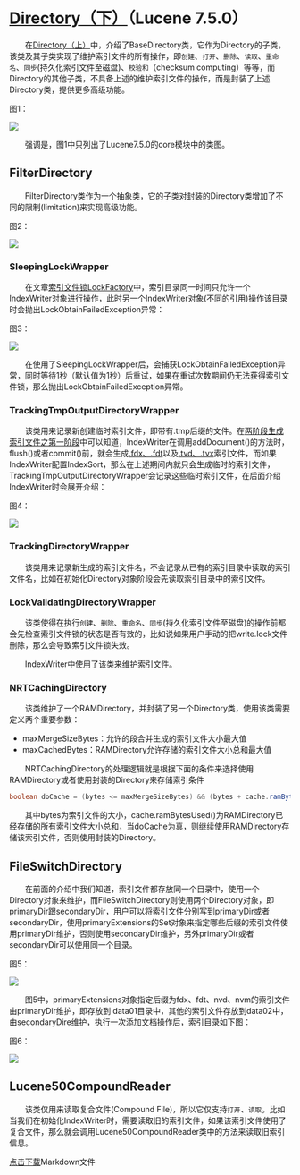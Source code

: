 # [Directory（下）](https://www.amazingkoala.com.cn/Lucene/Store/)（Lucene 7.5.0）
&emsp;&emsp;在[Directory（上）](https://www.amazingkoala.com.cn/Lucene/Store/2019/0613/66.html)中，介绍了BaseDirectory类，它作为Directory的子类，该类及其子类实现了维护索引文件的所有操作，即`创建`、`打开`、`删除`、`读取`、`重命名`、`同步`(持久化索引文件至磁盘)、`校验和`（checksum computing）等等，而Directory的其他子类，不具备上述的维护索引文件的操作，而是封装了上述Directory类，提供更多高级功能。

图1：

<img src="Directory（下）-image/1.png">

&emsp;&emsp;强调是，图1中只列出了Lucene7.5.0的core模块中的类图。

## FilterDirectory
&emsp;&emsp;FilterDirectory类作为一个抽象类，它的子类对封装的Directory类增加了不同的限制(limitation)来实现高级功能。

图2：

<img src="Directory（下）-image/2.png">

### SleepingLockWrapper
&emsp;&emsp;在文章[索引文件锁LockFactory](https://www.amazingkoala.com.cn/Lucene/Store/2019/0604/62.html)中，索引目录同一时间只允许一个IndexWriter对象进行操作，此时另一个IndexWriter对象(不同的引用)操作该目录时会抛出LockObtainFailedException异常：

图3：

<img src="Directory（下）-image/3.png">

&emsp;&emsp;在使用了SleepingLockWrapper后，会捕获LockObtainFailedException异常，同时等待1秒（默认值为1秒）后重试，如果在重试次数期间仍无法获得索引文件锁，那么抛出LockObtainFailedException异常。

### TrackingTmpOutputDirectoryWrapper
&emsp;&emsp;该类用来记录新创建临时索引文件，即带有.tmp后缀的文件。在[两阶段生成索引文件之第一阶段](https://www.amazingkoala.com.cn/Lucene/Index/2019/0521/61.html)中可以知道，IndexWriter在调用addDocument()的方法时，flush()或者commit()前，就会生成[.fdx、.fdt](https://www.amazingkoala.com.cn/Lucene/suoyinwenjian/2019/0301/38.html)以及[.tvd、.tvx](https://www.amazingkoala.com.cn/Lucene/suoyinwenjian/2019/0429/56.html)索引文件，而如果IndexWriter配置IndexSort，那么在上述期间内就只会生成临时的索引文件，TrackingTmpOutputDirectoryWrapper会记录这些临时索引文件，在后面介绍IndexWriter时会展开介绍：

图4：

<img src="Directory（下）-image/4.png">

### TrackingDirectoryWrapper
&emsp;&emsp;该类用来记录新生成的索引文件名，不会记录从已有的索引目录中读取的索引文件名，比如在初始化Directory对象阶段会先读取索引目录中的索引文件。

### LockValidatingDirectoryWrapper
&emsp;&emsp;该类使得在执行`创建`、`删除`、`重命名`、`同步`(持久化索引文件至磁盘)的操作前都会先检查索引文件锁的状态是否有效的，比如说如果用户手动的把write.lock文件删除，那么会导致索引文件锁失效。

&emsp;&emsp;IndexWriter中使用了该类来维护索引文件。

### NRTCachingDirectory
&emsp;&emsp;该类维护了一个RAMDirectory，并封装了另一个Directory类，使用该类需要定义两个重要参数：

- maxMergeSizeBytes：允许的段合并生成的索引文件大小最大值
- maxCachedBytes：RAMDirectory允许存储的索引文件大小总和最大值

&emsp;&emsp;NRTCachingDirectory的处理逻辑就是根据下面的条件来选择使用RAMDirectory或者使用封装的Directory来存储索引条件
```java
boolean doCache = (bytes <= maxMergeSizeBytes) && (bytes + cache.ramBytesUsed()) <= maxCachedBytes
```

&emsp;&emsp;其中bytes为索引文件的大小，cache.ramBytesUsed()为RAMDirectory已经存储的所有索引文件大小总和，当doCache为真，则继续使用RAMDirectory存储该索引文件，否则使用封装的Directory。

## FileSwitchDirectory
&emsp;&emsp;在前面的介绍中我们知道，索引文件都存放同一个目录中，使用一个Directory对象来维护，而FileSwitchDirectory则使用两个Directory对象，即primaryDir跟secondaryDir，用户可以将索引文件分别写到primaryDir或者secondaryDir，使用primaryExtensions的Set对象来指定哪些后缀的索引文件使用primaryDir维护，否则使用secondaryDir维护，另外primaryDir或者secondaryDir可以使用同一个目录。

图5：

<img src="Directory（下）-image/5.png">

&emsp;&emsp;图5中，primaryExtensions对象指定后缀为fdx、fdt、nvd、nvm的索引文件由primaryDir维护，即存放到 data01目录中，其他的索引文件存放到data02中，由secondaryDire维护，执行一次添加文档操作后，索引目录如下图：

图6：

<img src="Directory（下）-image/6.png">

## Lucene50CompoundReader
&emsp;&emsp;该类仅用来读取复合文件(Compound File)，所以它仅支持`打开`、`读取`。比如当我们在初始化IndexWriter时，需要读取旧的索引文件，如果该索引文件使用了复合文件，那么就会调用Lucene50CompoundReader类中的方法来读取旧索引信息。

[点击下载](http://www.amazingkoala.com.cn/attachment/Lucene/Store/Directory/Directory（下）/Directory（下）.zip)Markdown文件

